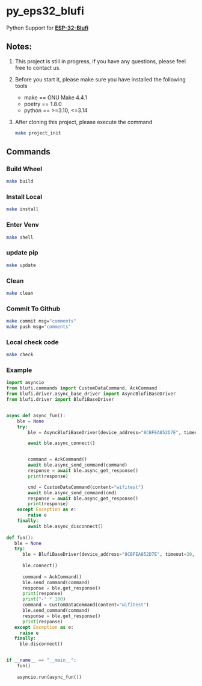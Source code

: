 # py_eps32_blufi
 Python Support for [**ESP-32-Blufi**](https://docs.espressif.com/projects/esp-idf/zh_CN/stable/esp32/api-guides/ble/blufi.html)

## Notes:

1. This project is still in progress, if you have any questions, please feel free to contact us.

2. Before you start it, please make sure you have installed the following tools
   - make == GNU Make 4.4.1
   - poetry == 1.8.0
   - python ==  >=3.10, <=3.14

3. After cloning this project, please execute the command
   ```bash
   make project_init
   ```

## Commands

### Build Wheel

```bash
make build
```

### Install Local

```bash
make install
```

### Enter Venv 

```bash
make shell
```

### update pip 

```bash
make update
```

### Clean

```bash
make clean
```

### Commit To Github

```bash
make commit msg="comments"
make push msg="comments"
```

### Local check code

```bash
make check 
```

### Example
```python
import asyncio
from blufi.commands import CustomDataCommand, AckCommand
from blufi.driver.async_base_driver import AsyncBlufiBaseDriver
from blufi.driver import BlufiBaseDriver


async def async_fun():
    ble = None
    try:
        ble = AsyncBlufiBaseDriver(device_address="8CBFEA852D7E", timeout=20, debug=True)

        await ble.async_connect()


        command = AckCommand()
        await ble.async_send_command(command)
        response = await ble.async_get_response()
        print(response)

        cmd = CustomDataCommand(content="wifitest")
        await ble.async_send_command(cmd)
        response = await ble.async_get_response()
        print(response)
    except Exception as e:
        raise e
    finally:
        await ble.async_disconnect()
        
def fun():
   ble = None
   try:
      ble = BlufiBaseDriver(device_address="8CBFEA852D7E", timeout=20, debug=True)
      
      ble.connect()
      
      command = AckCommand()
      ble.send_command(command)
      response = ble.get_response()
      print(response)
      print("-" * 100)
      command = CustomDataCommand(content="wifitest")
      ble.send_command(command)
      response = ble.get_response()
      print(response)
   except Exception as e:
     raise e
   finally:
     ble.disconnect()


if __name__ == "__main__":
    fun()
    
    asyncio.run(async_fun())

```


